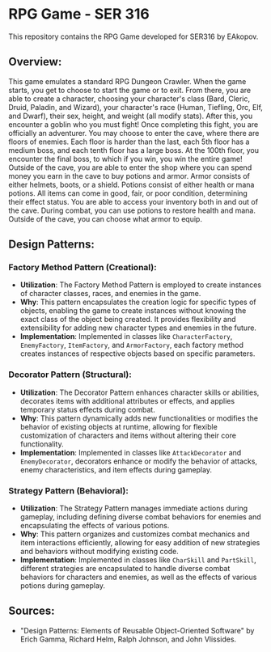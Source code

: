 # RPG Game - SER 316
This repository contains the RPG Game developed for SER316 by EAkopov.

## Overview:
This game emulates a standard RPG Dungeon Crawler. When the game starts, you get to choose to start the game or to exit.
From there, you are able to create a character, choosing your character's class (Bard, Cleric, Druid, Paladin, and Wizard),
your character's race (Human, Tiefling, Orc, Elf, and Dwarf), their sex, height, and weight (all modify stats).
After this, you encounter a goblin who you must fight! Once completing this fight, you are officially an adventurer. You
may choose to enter the cave, where there are floors of enemies. Each floor is harder than the last, each 5th floor has a
medium boss, and each tenth floor has a large boss. At the 100th floor, you encounter the final boss, to which if you win,
you win the entire game!
Outside of the cave, you are able to enter the shop where you can spend money you earn in the cave to buy potions and armor.
Armor consists of either helmets, boots, or a shield. Potions consist of either health or mana potions. All items can come
in good, fair, or poor condition, determining their effect status.
You are able to access your inventory both in and out of the cave. During combat, you can use potions to restore health and
mana. Outside of the cave, you can choose what armor to equip.

## Design Patterns:

### Factory Method Pattern (Creational):
- **Utilization**: The Factory Method Pattern is employed to create instances of character classes, races, and enemies in the game.
- **Why**: This pattern encapsulates the creation logic for specific types of objects, enabling the game to create instances without knowing the exact class of the object being created. It provides flexibility and extensibility for adding new character types and enemies in the future.
- **Implementation**: Implemented in classes like `CharacterFactory`, `EnemyFactory`, `ItemFactory`, and `ArmorFactory`, each factory method creates instances of respective objects based on specific parameters.

### Decorator Pattern (Structural):
- **Utilization**: The Decorator Pattern enhances character skills or abilities, decorates items with additional attributes or effects, and applies temporary status effects during combat.
- **Why**: This pattern dynamically adds new functionalities or modifies the behavior of existing objects at runtime, allowing for flexible customization of characters and items without altering their core functionality.
- **Implementation**: Implemented in classes like `AttackDecorator` and `EnemyDecorator`, decorators enhance or modify the behavior of attacks, enemy characteristics, and item effects during gameplay.

### Strategy Pattern (Behavioral):
- **Utilization**: The Strategy Pattern manages immediate actions during gameplay, including defining diverse combat behaviors for enemies and encapsulating the effects of various potions.
- **Why**: This pattern organizes and customizes combat mechanics and item interactions efficiently, allowing for easy addition of new strategies and behaviors without modifying existing code.
- **Implementation**: Implemented in classes like `CharSkill` and `PartSkill`, different strategies are encapsulated to handle diverse combat behaviors for characters and enemies, as well as the effects of various potions during gameplay.

## Sources:
- "Design Patterns: Elements of Reusable Object-Oriented Software" by Erich Gamma, Richard Helm, Ralph Johnson, and John Vlissides.
